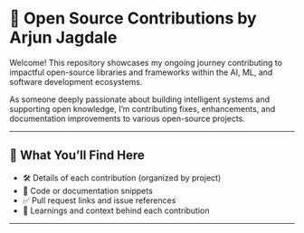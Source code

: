 # 🧠 Open Source Contributions by Arjun Jagdale

Welcome! This repository showcases my ongoing journey contributing to impactful open-source libraries and frameworks within the AI, ML, and software development ecosystems.

As someone deeply passionate about building intelligent systems and supporting open knowledge, I’m contributing fixes, enhancements, and documentation improvements to various open-source projects.

---

## 🚀 What You’ll Find Here

- 🛠️ Details of each contribution (organized by project)
- 📂 Code or documentation snippets
- ✅ Pull request links and issue references
- 📖 Learnings and context behind each contribution

---

